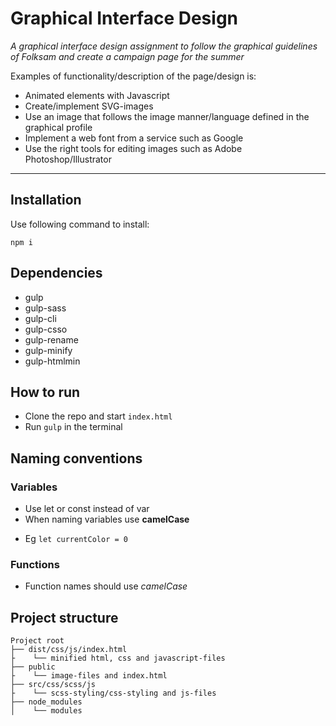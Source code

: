 # Graphical Interface Design 

_A graphical interface design assignment to follow the graphical guidelines of Folksam and create a campaign page for the summer_

Examples of functionality/description of the page/design is:

- Animated elements with Javascript
- Create/implement SVG-images
- Use an image that follows the image manner/language defined in the graphical
  profile
- Implement a web font from a service such as Google
- Use the right tools for editing images such as Adobe Photoshop/Illustrator

---

## Installation
Use following command to install:

```
npm i

```

## Dependencies
- gulp
- gulp-sass
- gulp-cli
- gulp-csso
- gulp-rename
- gulp-minify
- gulp-htmlmin

## How to run
- Clone the repo and start `index.html`
- Run `gulp` in the terminal 

## Naming conventions

### Variables

- Use let or const instead of var
- When naming variables use **camelCase**

* Eg ` let currentColor = 0 `

### Functions

- Function names should use _camelCase_

## Project structure

```
Project root
├── dist/css/js/index.html
├    └── minified html, css and javascript-files
├── public
├    └── image-files and index.html
├── src/css/scss/js
├    └── scss-styling/css-styling and js-files
├── node_modules
│    └── modules
```